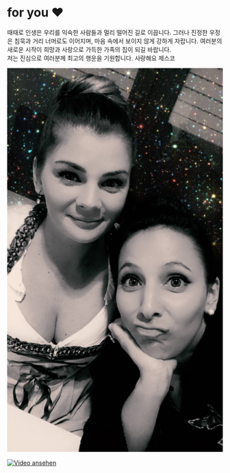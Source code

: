 # for you ❤️
때때로 인생은 우리를 익숙한 사람들과 멀리 떨어진 길로 이끕니다.
그러나 진정한 우정은 침묵과 거리 너머로도 이어지며, 마음 속에서 보이지 않게 강하게 자랍니다.
여러분의 새로운 시작이 희망과 사랑으로 가득한 가족의 집이 되길 바랍니다.  
저는 진심으로 여러분께 최고의 행운을 기원합니다. 사랑해요 제스코

![WIR](IMG_1394.jpeg)

[![Video ansehen](https://img.youtube.com/vi/n3HliT3475U/0.jpg)](https://www.youtube.com/watch?v=n3HliT3475U)